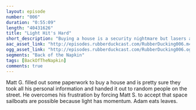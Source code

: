 ```yaml
---
layout: episode
number: "006"
duration: "0:55:09"
length: "40431626"
title: "Light Hit's Hard"
short_description: "Buying a house is a security nightmare but lasers are pretty cool"
aac_asset_link: "http://episodes.rubberduckcast.com/RubberDucking006.m4a"
ogg_asset_link: "http://episodes.rubberduckcast.com/RubberDucking006.ogg"
segments: "Back of the Napkin"
tags: [BackOfTheNapkin]
comments: true
---
```


Matt G. filled out some paperwork to buy a house and is pretty sure they took all his personal information and handed it out to random people on the street. He overcomes his frustration by forcing Matt S. to accept that space sailboats are possible because light has momentum. Adam eats leaves.